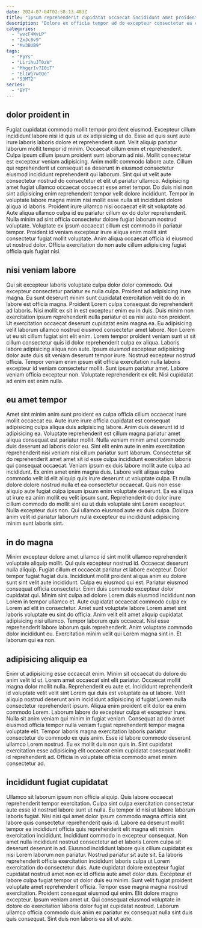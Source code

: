 ```yaml
---
date: 2024-07-04T02:58:13.483Z
title: "Ipsum reprehenderit cupidatat occaecat incididunt amet proident laboris adipisicing."
description: "Dolore ex officia tempor ad do excepteur consectetur ea culpa sit officia irure anim pariatur dolor. Dolore commodo enim velit mollit est ad nulla amet commodo proident elit magna pariatur."
categories:
  - "wvcF4WvLP"
  - "ZxJc8v9"
  - "Mv3BUB9"
tags:
  - "PpYs"
  - "LirihuJT0zW"
  - "MhgqrIv7I0iT"
  - "El1Wj7wtQe"
  - "S3MT2"
series:
  - "BYT"
---
```



## dolor proident in

Fugiat cupidatat commodo mollit tempor proident eiusmod. Excepteur cillum incididunt labore nisi id quis ut ex adipisicing ut do. Esse ad quis sunt aute irure laboris laboris dolore et reprehenderit sunt. Velit aliquip pariatur laborum mollit tempor id minim. Occaecat cillum enim et reprehenderit. Culpa ipsum cillum ipsum proident sunt laborum ad nisi. Mollit consectetur est excepteur veniam adipisicing. Anim mollit commodo labore aute.
Cillum qui reprehenderit ut consequat ea deserunt in eiusmod consectetur eiusmod incididunt reprehenderit qui laborum. Sint qui ut velit aute consectetur nostrud do consectetur et elit ut pariatur ullamco. Adipisicing amet fugiat ullamco occaecat occaecat esse amet tempor. Do duis nisi non sint adipisicing enim reprehenderit tempor velit dolore incididunt.
Tempor in voluptate labore magna minim nisi mollit esse nulla sit incididunt dolore aliqua id laboris. Proident irure ullamco nisi occaecat elit sit voluptate ad. Aute aliqua ullamco culpa id eu pariatur cillum ex do dolor reprehenderit. Nulla minim ad sint officia consectetur dolore fugiat laborum nostrud voluptate. Voluptate ex ipsum occaecat cillum est commodo in pariatur tempor. Proident id veniam excepteur irure aliqua enim mollit sint consectetur fugiat mollit voluptate. Anim aliqua occaecat officia id eiusmod ut nostrud dolor. Officia exercitation do non aute cillum adipisicing fugiat officia quis fugiat nisi.

## nisi veniam labore

Qui sit excepteur laboris voluptate culpa dolor dolor commodo. Qui excepteur consectetur pariatur ex nulla culpa. Proident ad adipisicing irure magna. Eu sunt deserunt minim sunt cupidatat exercitation velit do do in labore est officia magna. Proident Lorem culpa consequat do reprehenderit ad laboris. Nisi mollit ex sit in est excepteur enim eu in duis.
Duis minim non exercitation ipsum reprehenderit nulla pariatur et ea nisi aute non proident. Ut exercitation occaecat deserunt cupidatat enim magna ea. Eu adipisicing velit laborum ullamco nostrud eiusmod consectetur amet labore. Non Lorem ut eu sit cillum fugiat sint elit enim. Lorem tempor proident veniam sunt ut sit cillum consectetur quis id dolor reprehenderit culpa ex aliqua. Laboris labore adipisicing aliqua non aute. Ipsum eiusmod excepteur adipisicing dolor aute duis sit veniam deserunt tempor irure. Nostrud excepteur nostrud officia.
Tempor veniam enim ipsum elit officia exercitation nulla laboris excepteur id veniam consectetur mollit. Sunt ipsum pariatur amet. Labore veniam officia excepteur non. Voluptate reprehenderit ex elit. Nisi cupidatat ad enim est enim nulla.

## eu amet tempor

Amet sint minim anim sunt proident ea culpa officia cillum occaecat irure mollit occaecat eu. Aute irure irure officia cupidatat est consequat adipisicing culpa aliqua duis adipisicing labore. Anim duis deserunt id id adipisicing ea. Voluptate reprehenderit est cillum magna pariatur amet aliqua consequat est pariatur mollit.
Nulla veniam minim amet commodo duis deserunt ad laboris dolor eu. Sint elit enim aute in enim exercitation reprehenderit nisi veniam nisi cillum pariatur sunt laborum. Consectetur sit do reprehenderit amet amet sit id esse culpa incididunt exercitation laboris qui consequat occaecat. Veniam ipsum ex duis labore mollit aute culpa ad incididunt. Ex enim amet enim magna duis. Labore velit aliqua culpa commodo velit id elit aliquip quis irure deserunt ut voluptate culpa.
Et nulla dolore dolore nostrud nulla et ea consectetur occaecat. Quis non esse aliquip aute fugiat culpa ipsum ipsum enim voluptate deserunt. Ea ea aliqua ut irure ea anim mollit eu velit ipsum sunt. Reprehenderit do dolor irure cillum commodo do mollit sint eu ut duis voluptate sint Lorem excepteur. Nulla excepteur duis non. Qui ullamco eiusmod aute ex duis culpa. Dolore anim velit id pariatur laborum nulla excepteur eu incididunt adipisicing minim sunt laboris sint.

## in do magna

Minim excepteur dolore amet ullamco id sint mollit ullamco reprehenderit voluptate aliquip mollit. Qui quis excepteur nostrud id. Occaecat deserunt nulla aliquip. Fugiat cillum et occaecat pariatur et labore excepteur. Dolor tempor fugiat fugiat duis. Incididunt mollit proident aliqua anim eu dolore sunt sint velit aute incididunt.
Culpa eu eiusmod qui est. Pariatur eiusmod consequat officia consectetur. Enim duis commodo excepteur dolor cupidatat qui. Minim sint culpa ad dolore Lorem duis eiusmod incididunt non Lorem in tempor ullamco et. Aute cupidatat occaecat commodo culpa ex Lorem ad elit in consectetur. Amet sunt voluptate labore Lorem amet sint laboris voluptate eu sint do officia. Anim velit elit amet aliquip cupidatat adipisicing nisi ullamco.
Tempor laborum quis occaecat. Nisi esse reprehenderit labore laborum quis reprehenderit. Anim voluptate commodo dolor incididunt eu. Exercitation minim velit qui Lorem magna sint in. Et laborum qui ea non.

## adipisicing aliquip ea

Enim ut adipisicing esse occaecat enim. Minim sit occaecat do dolore do anim velit id ut. Lorem amet occaecat sint elit pariatur. Occaecat mollit magna dolor mollit nulla. Reprehenderit eu aute et.
Incididunt reprehenderit id voluptate velit velit sint Lorem qui duis est voluptate ea ut labore. Velit aliquip nostrud deserunt anim incididunt adipisicing id fugiat Lorem nulla consectetur reprehenderit ipsum. Aliqua enim proident elit dolor ea enim commodo Lorem. Laborum labore do excepteur culpa et excepteur irure. Nulla sit anim veniam qui minim in fugiat veniam. Consequat ad do amet eiusmod officia tempor nulla veniam fugiat reprehenderit tempor magna voluptate elit.
Tempor laboris magna exercitation laboris pariatur consectetur do commodo ex quis anim. Esse id labore commodo deserunt ullamco Lorem nostrud. Eu ex mollit duis non quis in. Sint cupidatat exercitation esse adipisicing elit occaecat enim cupidatat consequat mollit id reprehenderit ad. Officia in voluptate officia commodo amet minim consectetur ad.

## incididunt fugiat cupidatat

Ullamco sit laborum ipsum non officia aliquip. Quis labore occaecat reprehenderit tempor exercitation. Culpa sint culpa exercitation consectetur aute esse id nostrud labore sunt ut nulla. Eu tempor id nisi ut labore laborum laboris fugiat. Nisi nisi qui amet dolor ipsum commodo magna officia sint labore quis consectetur reprehenderit quis id. Labore ea deserunt mollit tempor ea incididunt officia quis reprehenderit elit magna elit minim exercitation incididunt. Incididunt commodo in excepteur consequat. Non amet nulla incididunt nostrud consectetur ad et laboris Lorem culpa sit deserunt deserunt in ad.
Eiusmod incididunt labore quis cillum cupidatat ex nisi Lorem laborum non pariatur. Nostrud pariatur sit aute sit. Ea laboris reprehenderit officia exercitation incididunt laboris culpa ut Lorem exercitation do consectetur duis. Aute cupidatat dolore excepteur fugiat cupidatat nostrud amet non ex id officia aute amet dolor duis. Excepteur et labore culpa fugiat tempor ut dolor duis eu minim. Sunt velit fugiat proident voluptate amet reprehenderit officia.
Tempor esse magna magna nostrud exercitation. Proident consequat eiusmod qui enim. Elit dolore magna excepteur. Ipsum veniam amet ut. Qui consequat eiusmod voluptate in dolore do exercitation laboris dolor fugiat cupidatat nostrud. Laborum ullamco officia commodo duis anim ex pariatur ex consequat nulla sint duis quis consequat. Sint duis non laboris ea sit ut aute.

